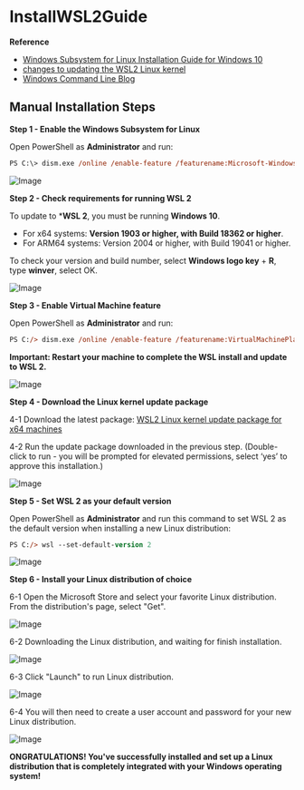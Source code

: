 # InstallWSL2Guide

**Reference**<br>
* [Windows Subsystem for Linux Installation Guide for Windows 10](https://docs.microsoft.com/en-us/windows/wsl/install-win10#manual-installation-steps)
* [changes to updating the WSL2 Linux kernel](https://devblogs.microsoft.com/commandline/wsl2-will-be-generally-available-in-windows-10-version-2004)
* [Windows Command Line Blog](https://aka.ms/cliblog)

## Manual Installation Steps

**Step 1 - Enable the Windows Subsystem for Linux**<br>

Open PowerShell as **Administrator** and run:<br>
```postscript
PS C:\> dism.exe /online /enable-feature /featurename:Microsoft-Windows-Subsystem-Linux /all /norestart
```

![Image](https://github.com/neolin-ms/InstallWSL2Guide/blob/main/pics/2021-08-26_163947.png)

**Step 2 - Check requirements for running WSL 2**<br>

To update to ***WSL 2**, you must be running **Windows 10**.<br>

* For x64 systems: **Version 1903 or higher, with Build 18362 or higher**.
* For ARM64 systems: Version 2004 or higher, with Build 19041 or higher.

To check your version and build number, select **Windows logo key** + **R**, type **winver**, select OK.<br>

![Image](https://github.com/neolin-ms/InstallWSL2Guide/blob/main/pics/2021-08-26_164022.png)

**Step 3 - Enable Virtual Machine feature**<br>

Open PowerShell as **Administrator** and run:<br>
```postscript
PS C:/> dism.exe /online /enable-feature /featurename:VirtualMachinePlatform /all /norestart
```
**Important: Restart your machine to complete the WSL install and update to WSL 2.**

![Image](https://github.com/neolin-ms/InstallWSL2Guide/blob/main/pics/2021-08-26_164124.png)

**Step 4 - Download the Linux kernel update package**<br>

4-1 Download the latest package: [WSL2 Linux kernel update package for x64 machines](https://wslstorestorage.blob.core.windows.net/wslblob/wsl_update_x64.msi)

4-2 Run the update package downloaded in the previous step. (Double-click to run - you will be prompted for elevated permissions, select ‘yes’ to approve this installation.)

![Image](https://github.com/neolin-ms/InstallWSL2Guide/blob/main/pics/2021-08-26_164613.png)

**Step 5 - Set WSL 2 as your default version**<br>

Open PowerShell as **Administrator** and run this command to set WSL 2 as the default version when installing a new Linux distribution:<br>
```postscript
PS C:/> wsl --set-default-version 2
```

![Image](https://github.com/neolin-ms/InstallWSL2Guide/blob/main/pics/2021-08-26_164708.png)

**Step 6 - Install your Linux distribution of choice**<br>

6-1 Open the Microsoft Store and select your favorite Linux distribution. From the distribution's page, select "Get".

![Image](https://github.com/neolin-ms/InstallWSL2Guide/blob/main/pics/2021-08-26_164837.png)

6-2 Downloading the Linux distribution, and waiting for finish installation.

![Image](https://github.com/neolin-ms/InstallWSL2Guide/blob/main/pics/2021-08-26_165003.png)

6-3 Click "Launch" to run Linux distribution.

![Image](https://github.com/neolin-ms/InstallWSL2Guide/blob/main/pics/2021-08-26_165021.png)

6-4 You will then need to create a user account and password for your new Linux distribution.

![Image](https://github.com/neolin-ms/InstallWSL2Guide/blob/main/pics/2021-08-26_165215.png)

**ONGRATULATIONS! You've successfully installed and set up a Linux distribution that is completely integrated with your Windows operating system!**


